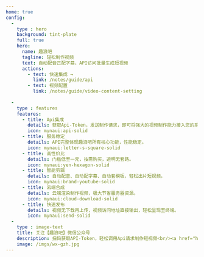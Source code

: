 ```yaml
---
home: true
config:
  - 
    type : hero
    background: tint-plate
    full: true
    hero:
      name: 趣浪吧
      tagline: 轻松制作视频
      text: 自动配音匹配字幕，API访问批量生成短视频
      actions:
        - text: 快速集成 →
          link: /notes/guide/api
        - text: 视频配置
          link: /notes/guide/video-content-setting
  
  -
    type : features
    features:
      - title: Api集成
        details: 获取Api-Token，发送制作请求，即可将强大的视频制作能力接入您的系统或产品中。
        icon: mynaui:api-solid
      - title: 服务稳定
        details: API完整体现趣浪吧所有核心功能，性能稳定。
        icon: mynaui:letter-s-square-solid
      - title: 高性价比
        details: 门槛低至一元，按需购买，透明无套路。
        icon: mynaui:yen-hexagon-solid
      - title: 智能剪辑
        details: 自动配音、自动配字幕、自动套模板，轻松出片短视频。
        icon: mynaui:brand-youtube-solid
      - title: 云端合成
        details: 云端渲染制作视频，极大节省服务器资源。
        icon: mynaui:cloud-download-solid
      - title: 快速发布
        details: 视频无下载再上传，视频访问地址直接输出，轻松呈现至终端。
        icon: mynaui:send-solid
  -
    type : image-text
    title: 关注【趣浪吧】微信公众号
    description: 扫码获取API-Token，轻松调用Api请求制作短视频<br/><a href="https://v.douyin.com/iUDH2AXN" target="_blank">> 抖音视频案例
    image: /imgs/wx-gzh.jpg
---
```


<!-- [default-theme-home]: https://vuejs.press/reference/default-theme/frontmatter.html#home-page -->
